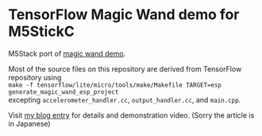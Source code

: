 # TensorFlow Magic Wand demo for M5StickC

M5Stack port of [magic wand demo](https://github.com/tensorflow/tensorflow/tree/master/tensorflow/lite/micro/examples/magic_wand). 

Most of the source files on this repository are derived from TensorFlow repository using   
```make -f tensorflow/lite/micro/tools/make/Makefile TARGET=esp generate_magic_wand_esp_project```  
excepting `accelerometer_handler.cc`, `output_handler.cc`, and `main.cpp`.

Visit [my blog entry](https://blog.boochow.com/article/m5stack-tflite-magic-wand.html) for details and demonstration video. (Sorry the article is in Japanese)

